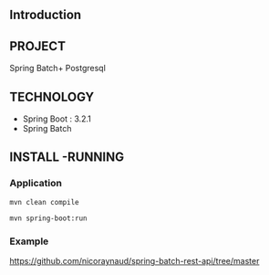 ## Introduction

## PROJECT

Spring Batch+ Postgresql

## TECHNOLOGY

* Spring Boot : 3.2.1
* Spring Batch

## INSTALL -RUNNING

### Application

    mvn clean compile

    mvn spring-boot:run

### Example
https://github.com/nicoraynaud/spring-batch-rest-api/tree/master
